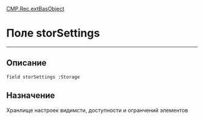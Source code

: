 ﻿---
Link: CMP.Rec.extBasObject.@storSettings
---

<!---  Навигация
[Имя проекта](#) :
-->
[CMP.Rec.extBasObject](Default)

# Поле storSettings
---

## Описание

    field storSettings :Storage

<!--
## Аргументы{#Args}

### Аргумент1

Описание аргумента 1
-->

## Назначение

Хранлище настроек видимсти, доступности и огранчений элементов

<!--
## Пример

    storSettings...
-->

